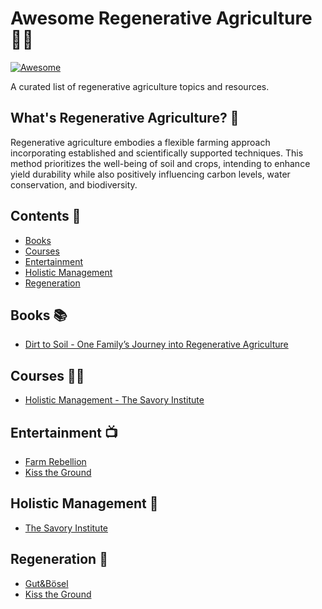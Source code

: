 # Awesome Regenerative Agriculture 🧑‍🌾

[![Awesome](https://awesome.re/badge.svg)](https://awesome.re)

A curated list of regenerative agriculture topics and resources.

## What's Regenerative Agriculture? 🌾

Regenerative agriculture embodies a flexible farming approach incorporating
established and scientifically supported techniques. This method prioritizes the
well-being of soil and crops, intending to enhance yield
durability while also positively influencing carbon levels, water conservation,
and biodiversity.

## Contents 🌽

- [Books](#books-)
- [Courses](#courses-)
- [Entertainment](#entertainment-)
- [Holistic Management](#holistic-management-)
- [Regeneration](#regeneration-)

## Books 📚

- [Dirt to Soil - One Family’s Journey into Regenerative Agriculture](https://www.goodreads.com/book/show/40125546-dirt-to-soil?from_search=true&from_srp=true&qid=AyU9XjTdBe&rank=1)

## Courses 🧑‍🏫

- [Holistic Management - The Savory Institute](https://savoryinstitute.teachable.com/courses)

## Entertainment 📺

- [Farm Rebellion](https://www.imdb.com/title/tt27671935/)
- [Kiss the Ground](https://kissthegroundmovie.com/)

## Holistic Management 🐄

- [The Savory Institute](https://savory.global/)

## Regeneration 🌱

- [Gut&Bösel](https://www.gutundboesel.org/en/)
- [Kiss the Ground](https://kisstheground.com/)
